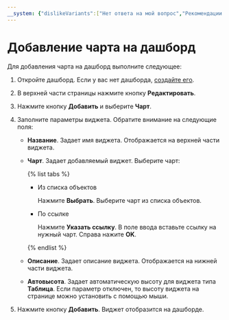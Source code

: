 ```yaml
---
__system: {"dislikeVariants":["Нет ответа на мой вопрос","Рекомендации не помогли","Содержание не соответствует заголовку","Другое"]}
---
```

# Добавление чарта на дашборд

Для добавления чарта на дашборд выполните следующее:

1. Откройте дашборд. Если у вас нет дашборда, [создайте его](create.md).
1. В верхней части страницы нажмите кнопку **Редактировать**.
1. Нажмите кнопку **Добавить** и выберите **Чарт**.
1. Заполните параметры виджета. Обратите внимание на следующие поля:
   
   * **Название**. Задает имя виджета. Отображается на верхней части виджета.
   * **Чарт**. Задает добавляемый виджет. Выберите чарт:

     {% list tabs %}

     - Из списка объектов

       Нажмите **Выбрать**. Выберите чарт из списка объектов.

     - По ссылке

       Нажмите **Указать ссылку**. В поле ввода вставьте ссылку на нужный чарт. Справа нажите **OK**.


     {% endlist %}

   * **Описание**. Задает описание виджета. Отображается на нижней части виджета.
   * **Автовысота**. Задает автоматическую высоту для виджета типа **Таблица**. Если параметр отключен, то высоту виджета на странице можно установить с помощью мыши.

1. Нажмите кнопку **Добавить**. Виджет отобразится на дашборде.
